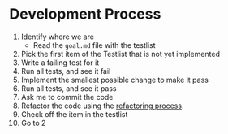 # Development Process

1. Identify where we are
    - Read the `goal.md` file with the testlist
1. Pick the first item of the Testlist that is not yet implemented
1. Write a failing test for it
1. Run all tests, and see it fail
1. Implement the smallest possible change to make it pass
1. Run all tests, and see it pass
1. Ask me to commit the code
1. Refactor the code using the [refactoring process](./refactoring-process.md).
1. Check off the item in the testlist
1. Go to 2